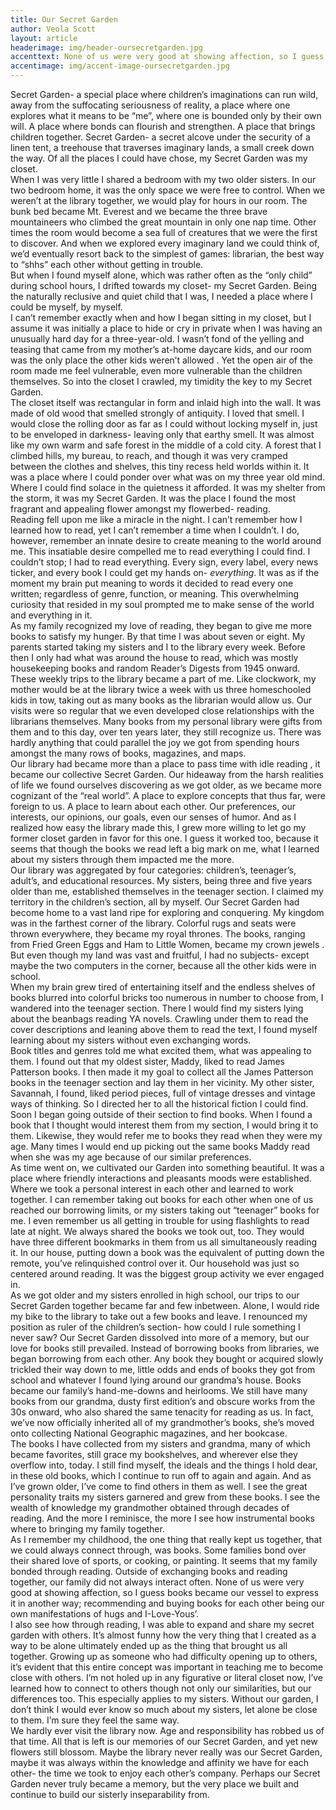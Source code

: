 ```yaml
---
title: Our Secret Garden
author: Veola Scott
layout: article
headerimage: img/header-oursecretgarden.jpg
accenttext: None of us were very good at showing affection, so I guess books became our vessel to express it in another way; recommending and buying books for each other being our own manifestations of hugs and 'I-Love-Yous.’
accentimage: img/accent-image-oursecretgarden.jpg
---
```

<p>Secret Garden- a special place where children’s imaginations can run wild, away from the suffocating seriousness of reality, a place where one explores what it means to be “me”, where one is bounded only by their own will. A place where bonds can flourish and strengthen. A place that brings children together. Secret Garden- a secret alcove under the security of a linen tent, a treehouse that traverses imaginary lands, a small creek down the way. Of all the places I could have chose, my Secret Garden was my closet.<br>
When I was very little I shared a bedroom with my two older sisters. In our two bedroom home, it was the only space we were free to control. When we weren’t at the library together, we would play for hours in our room. The bunk bed became Mt. Everest and we became the three  brave mountaineers who climbed the great mountain in only one nap time. Other times the room would become a sea full of creatures that we were the first to discover. And when we explored every imaginary land we could think of, we’d eventually resort back to the simplest of games: librarian, the best way to “shhs” each other without getting in trouble.<br>
But when I found myself alone, which was rather often as the “only child” during school hours, I drifted towards my closet- my Secret Garden. Being the  naturally reclusive and quiet child that I was, I needed a place where I could be myself, by myself.<br>
I can’t remember exactly when and how I began sitting in my closet, but I assume it was initially a place to hide or cry in private when I was having an unusually hard day for a three-year-old. I wasn’t fond of the yelling and teasing that came from my mother’s at-home daycare kids, and our room was the only place the other kids weren’t allowed . Yet the open air of the room made me feel vulnerable, even more vulnerable than the children themselves. So into the closet I crawled, my timidity the key to my Secret Garden.<br>
The closet itself was rectangular in form and inlaid high into the wall. It was made of old wood that smelled strongly of antiquity. I loved that smell. I would close the rolling door as far as I could without locking myself in, just to be enveloped in darkness- leaving only that earthy smell. It was almost like my own warm and safe forest in the middle of a cold city. A forest that I climbed hills, my bureau, to reach, and though it was very cramped between the clothes and shelves, this tiny recess held worlds within it. It was a place where I could ponder over what was on my three year old mind. Where I could find solace in the quietness it afforded. It was my shelter from the storm, it was my Secret Garden. It was the place I found the most fragrant and appealing flower amongst my flowerbed- reading.<br>
Reading fell upon me like a miracle in the night. I can’t remember how I learned how to read, yet I can’t remember a time when I couldn’t. I do, however, remember an innate desire to create meaning to the world around me. This insatiable desire compelled me to read everything I could find. I couldn’t stop; I had to read everything.  Every sign, every label, every news ticker, and every book I could get my hands on- <em>everything</em>. It was as if the moment my brain put meaning to words it decided to read every one written; regardless of genre, function, or meaning. This overwhelming curiosity that resided in my soul  prompted me to make sense of the world and everything in it.<br>
As my family recognized my love of reading, they began to give me more books to satisfy my hunger. By that time I was about seven or eight. My parents started taking my sisters and I to the library every week. Before then I only had what was around the house to read, which was mostly housekeeping books and random Reader’s Digests from 1945 onward.<br>
These weekly trips to the library became a part of me. Like clockwork, my mother would be at the library twice a week with us three homeschooled kids in tow, taking out as many books as the librarian would allow us. Our visits were so regular that we even developed close relationships with the librarians themselves. Many books from my personal library were gifts from them and to this day, over ten years later, they still recognize us. There was hardly anything that could parallel the joy we got from spending hours amongst the many rows of books, magazines, and maps.<br>
Our library had became more than a place to pass time with idle reading , it became our collective Secret Garden. Our hideaway from the harsh realities of life we found ourselves discovering as we got older, as we became more cognizant of the “real world”. A place to explore concepts that thus far, were foreign to us. A place to learn about each other. Our preferences, our interests, our opinions, our goals, even our senses of humor. And as I realized how easy the library made this, I grew more willing to let go my former closet garden in favor for this one. I guess it worked too, because it seems that though the books we read left a big mark on me, what I learned about my sisters through them impacted me the more.<br>
Our library was aggregated by four categories: children’s, teenager’s, adult’s, and educational resources. My sisters, being three and five years older than me, established themselves in the teenager section. I claimed my territory in the children’s section, all by myself. Our Secret Garden had become home to a vast land ripe for exploring and conquering. My kingdom was in the farthest corner of the library. Colorful rugs and seats were thrown everywhere, they became my royal thrones. The books, ranging from Fried Green Eggs and Ham to Little Women, became my crown jewels . But even though my land was vast and fruitful, I had no subjects- except maybe the two computers in the corner, because all the other kids were in school.<br>
When my brain grew tired of entertaining itself and the endless shelves of books blurred into colorful bricks too numerous in number to choose from, I wandered into the teenager section. There I would find my sisters lying about the beanbags reading YA novels. Crawling under them to read the cover descriptions and leaning above them to read the text, I found myself learning about my sisters without even exchanging words.<br>
Book titles and genres told me what excited them, what was appealing to them. I found out that my oldest sister, Maddy, liked to read James Patterson books. I then made it my goal to collect all the James Patterson books in the teenager section and lay them in her vicinity. My other sister, Savannah, I found, liked period pieces, full of vintage dresses and vintage ways of thinking. So I directed her to all the historical fiction I could find.<br>
Soon I began going outside of their section to find books. When I found a book that I thought would interest them from my section, I would bring it to them. Likewise, they would refer me to books they read when they were my age. Many times I would end up picking out the same books Maddy read when she was my age because of our similar preferences.<br>
As time went on, we cultivated our Garden into something beautiful. It was a place where friendly interactions and pleasants moods were established. Where we took a personal interest in each other and learned to work together. I can remember taking out books for each other when one of us reached our borrowing limits, or my sisters taking out “teenager” books for me. I even remember us all getting in trouble for using flashlights to read late at night. We always shared the books we took out, too. They would have three different bookmarks in them from us all simultaneously reading it. In our house, putting down a book was the equivalent of putting down the remote, you’ve relinquished control over it. Our household was just so centered around reading. It was the biggest group activity we ever engaged in.<br>
As we got older and my sisters enrolled in high school, our trips to our Secret Garden together became far and few inbetween. Alone, I would ride my bike to the library to take out a few books and leave. I renounced my position as ruler of the children’s section- how could I rule something I never saw? Our Secret Garden dissolved into more of a memory, but our love for books still prevailed. Instead of borrowing books from libraries, we began borrowing from each other. Any book they bought or acquired slowly trickled their way down to me, little odds and ends of books they got from school and whatever I found lying around our grandma’s house. Books became our family’s hand-me-downs and heirlooms. We still have many books from our grandma, dusty first edition’s and obscure works from the 30s onward, who also shared the same tenacity for reading as us. In fact, we’ve now officially inherited all of my grandmother’s books, she’s moved onto collecting National Geographic magazines, and her bookcase.<br>
The books I have collected from my sisters and grandma, many of which became favorites, still grace my bookshelves, and wherever else they overflow into, today.  I still  find myself, the ideals and the things I hold dear, in these old books, which I continue to run off to again and again. And as I’ve grown older, I’ve come to find others in them as well. I see the great personality traits my sisters garnered and grew from these books. I see the wealth of knowledge my grandmother obtained through decades of reading. And the more I reminisce, the more I see how instrumental books where to bringing my family together.<br>
As I remember my childhood, the one thing that really kept us together, that we could always connect through, was books. Some families bond over their shared love of sports, or cooking, or painting. It seems that my family bonded through reading. Outside of exchanging books and reading together, our family did not always interact often. None of us were very good at showing affection, so I guess books became our vessel to express it in another way; recommending and buying books for each other being our own manifestations of hugs and I-Love-Yous’.<br>
I also see how through reading, I was able to expand and share my secret garden with others. It’s almost funny how the very thing that I created as a way to be alone ultimately ended up as the thing that brought us all together. Growing up as someone who had difficulty opening up to others, it’s evident that this entire concept was important in teaching me to become close with others. I’m not holed up in any figurative or literal closet now, I’ve learned how to connect to others though not only our similarities, but our differences too. This especially applies to my sisters. Without our garden, I don’t think I would ever know so much about my sisters, let alone be close to them. I’m sure they feel the same way.<br>
We hardly ever visit the library now. Age and responsibility has robbed us of that time. All that is left is our memories of our Secret Garden, and yet new flowers still blossom. Maybe the library never really was our Secret Garden, maybe it was always within the knowledge and affinity we have for each other- the time we took to enjoy each other’s company. Perhaps our Secret Garden never truly became a memory, but the very place we built and continue to build our sisterly inseparability from.</p>
